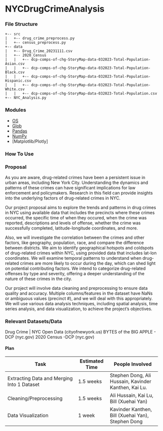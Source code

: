 # NYCDrugCrimeAnalysis

### File Structure
```
+-- src
|   +-- drug_crime_preprocess.py
|   +-- census_preprocess.py
+-- data
|   +-- Drug_Crime_20231111.csv
|   +-- 2020_Census
|   |   +-- dcp-comps-of-chg-StoryMap-data-032023-Total-Population-Asian.csv
|   |   +-- dcp-comps-of-chg-StoryMap-data-032023-Total-Population-Black.csv
|   |   +-- dcp-comps-of-chg-StoryMap-data-032023-Total-Population-Hispanic.csv
|   |   +-- dcp-comps-of-chg-StoryMap-data-032023-Total-Population-White.csv
|   |   +-- dcp-comps-of-chg-StoryMap-data-032023-Total-Population.csv
+-- NYC_Analysis.py
```

### Modules
* [OS](https://docs.python.org/3/library/os.html)
* [Glob](https://docs.python.org/3/library/glob.html)
* [Pandas](https://pandas.pydata.org/docs/reference/index.html)
* [NumPy](https://numpy.org/doc/stable/reference/index.html#reference)
* [Matplotlib/Plotly]

### How To Use

### Proposal
As you are aware, drug-related crimes have been a persistent issue in urban areas,
including New York City. Understanding the dynamics and patterns of these crimes can have
significant implications for law enforcement and policymakers. Research in this field can
provide insights into the underlying factors of drug-related crimes in NYC.

Our project proposal aims to explore the trends and patterns in drug crimes in NYC using
available data that includes the precincts where these crimes occurred, the specific time of when
they occured, when the crime was reported, descriptions and levels of offense, whether the
crime was successfully completed, latitude-longitude coordinates, and more.

Also, we will investigate the correlation between the crimes and other factors, like
geography, population, race, and compare the difference between districts. We aim to identify
geographical hotspots and coldspots of drug-related crimes within NYC, using provided data that
includes lat-lon coordinates. We will examine temporal patterns to understand when drug-related
crimes are more likely to occur during the day, which can shed light on potential contributing
factors. We intend to categorize drug-related offenses by type and severity, offering a deeper
understanding of the nature of these crimes in the city.

Our project will involve data cleaning and preprocessing to ensure data quality and
accuracy. Multiple columns/features in the dataset have NaNs or ambiguous values (precinct #),
and we will deal with this appropriately. We will use various data analysis techniques, including
spatial analysis, time series analysis, and data visualization, to achieve the project’s objectives.

### Relevant Datasets/Data
Drug Crime | NYC Open Data (cityofnewyork.us)
BYTES of the BIG APPLE - DCP (nyc.gov)
2020 Census -DCP (nyc.gov)

#### Plan
| Task | Estimated Time | People Involved |
| ---- | ---- | ---- |
| Extracting Data and Merging Into 1 Dataset | 1.5 weeks | Stephen Dong, Ali Hussain, Kavinder Kanthen, Kai Lu. |
| Cleaning/Preprocessing | 1.5 weeks | Ali Hussain, Kai Lu, Bill (Xuehai Yan) |
| Data Visualization | 1 week | Kavinder Kanthen, Bill (Xuehai Yan), Stephen Dong |